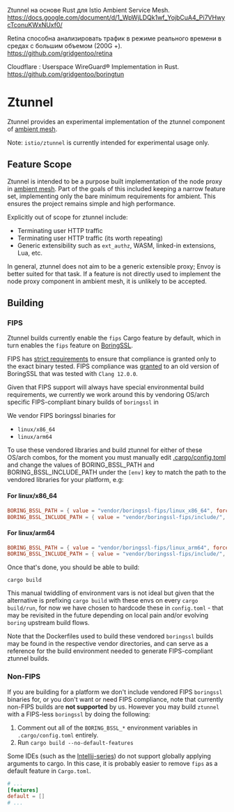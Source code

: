 Ztunnel на основе Rust для Istio Ambient Service Mesh.    
https://docs.google.com/document/d/1_WpWjLDQk1wf_YojbCuA4_Pi7VHwycTconuKWxNUxf0/  

Retina способна анализировать трафик в режиме реального времени в средах с большим объемом (200G +).    
https://github.com/gridgentoo/retina 

Cloudflare : Userspace WireGuard® Implementation in Rust.   
https://github.com/gridgentoo/boringtun        

# Ztunnel

Ztunnel provides an experimental implementation of the ztunnel component of
[ambient mesh](https://istio.io/latest/blog/2022/introducing-ambient-mesh/).

Note: `istio/ztunnel` is currently intended for experimental usage only.

## Feature Scope

Ztunnel is intended to be a purpose built implementation of the node proxy in [ambient mesh](https://istio.io/latest/blog/2022/introducing-ambient-mesh/).
Part of the goals of this included keeping a narrow feature set, implementing only the bare minimum requirements for ambient.
This ensures the project remains simple and high performance.

Explicitly out of scope for ztunnel include:
* Terminating user HTTP traffic
* Terminating user HTTP traffic (its worth repeating)
* Generic extensibility such as `ext_authz`, WASM, linked-in extensions, Lua, etc.

In general, ztunnel does not aim to be a generic extensible proxy; Envoy is better suited for that task.
If a feature is not directly used to implement the node proxy component in ambient mesh, it is unlikely to be accepted.

## Building

### FIPS

Ztunnel builds currently enable the `fips` Cargo feature by default, which in turn enables the `fips` feature
on [BoringSSL](https://github.com/cloudflare/boring).

FIPS has
[strict requirements](https://csrc.nist.gov/CSRC/media/projects/cryptographic-module-validation-program/documents/security-policies/140sp4407.pdf)
to ensure that compliance is granted only to the exact binary tested.
FIPS compliance was [granted](https://csrc.nist.gov/projects/cryptographic-module-validation-program/certificate/4407)
to an old version of BoringSSL that was tested with `Clang 12.0.0`.

Given that FIPS support will always have special environmental build requirements, we currently we work around this by vendoring OS/arch specific FIPS-compliant binary builds of `boringssl` in [](vendor/boringssl-fips/)

We vendor FIPS boringssl binaries for

- `linux/x86_64`
- `linux/arm64`

To use these vendored libraries and build ztunnel for either of these OS/arch combos, for the moment you must manually edit
[.cargo/config.toml](.cargo/config.toml) and change the values of BORING_BSSL_PATH and BORING_BSSL_INCLUDE_PATH under the `[env]` key to match the path to the vendored libraries for your platform, e.g:

#### For linux/x86_64

``` toml
BORING_BSSL_PATH = { value = "vendor/boringssl-fips/linux_x86_64", force = true, relative = true }
BORING_BSSL_INCLUDE_PATH = { value = "vendor/boringssl-fips/include/", force = true, relative = true }
```

#### For linux/arm64

``` toml
BORING_BSSL_PATH = { value = "vendor/boringssl-fips/linux_arm64", force = true, relative = true }
BORING_BSSL_INCLUDE_PATH = { value = "vendor/boringssl-fips/include/", force = true, relative = true }
```

Once that's done, you should be able to build:

``` shell
cargo build
```

This manual twiddling of environment vars is not ideal but given that the alternative is prefixing `cargo build` with these envs on every `cargo build/run`, for now we have chosen to hardcode these in `config.toml` - that may be revisited in the future depending on local pain and/or evolving `boring` upstream build flows.

Note that the Dockerfiles used to build these vendored `boringssl` builds may be found in the respective vendor directories, and can serve as a reference for the build environment needed to generate FIPS-compliant ztunnel builds.

### Non-FIPS

If you are building for a platform we don't include vendored FIPS `boringssl` binaries for, or you don't want or need FIPS compliance, note that currently non-FIPS builds are **not supported** by us. However you may build `ztunnel` with a FIPS-less `boringssl` by doing the following:

1. Comment out all of the `BORING_BSSL_*` environment variables in `.cargo/config.toml` entirely.
1. Run `cargo build --no-default-features`

Some IDEs (such as the [Intellij-series](https://github.com/intellij-rust/intellij-rust/issues/9757)) do not support
globally applying arguments to cargo. In this case, it is probably easier to remove `fips` as a default feature in
`Cargo.toml`.

```toml
# ...
[features]
default = []
# ...
```
